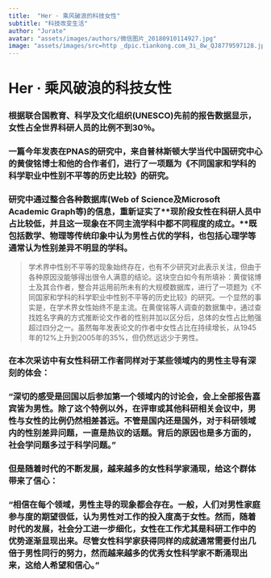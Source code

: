 ```yaml
---
title:  "Her · 乘风破浪的科技女性"
subtitle: "科技改变生活"
author: "Jurate"
avatar: "assets/images/authors/微信图片_20180910114927.jpg"
image: "assets/images/src=http _dpic.tiankong.com_3i_8w_QJ8779597128.jpg&refer=http _dpic.tiankong.com&app=2002&size=f9999,10000&q=a80&n=0&g=0n&fmt=jpeg.jpg"
---
```


# Her · 乘风破浪的科技女性

### **根据联合国教育、科学及文化组织(UNESCO)先前的报告数据显示，女性占全世界科研人员的比例不到30％。**

### 一篇今年发表在PNAS的研究中，来自普林斯顿大学当代中国研究中心的黄俊铭博士和他的合作者们，进行了一项题为《不同国家和学科的科学职业中性别不平等的历史比较》的研究。

### 研究中通过整合各种数据库(Web of Science及Microsoft Academic Graph等)的信息，重新证实了**现阶段女性在科研人员中占比较低，并且这一现象在不同主流学科中都不同程度的成立。**既包括数学、物理等传统印象中认为男性占优的学科，也包括心理学等通常认为性别差异不明显的学科。



>  学术界中性别不平等的现象始终存在，也有不少研究对此表示关注，但由于各种原因没能够得出很令人满意的结论。这块空白如今有所填补：黄俊铭博士及其合作者，整合并运用前所未有的大规模数据库，进行了一项题为《不同国家和学科的科学职业中性别不平等的历史比较》的研究。一个显然的事实是，在学术界女性始终不是主流。在黄俊铭等人调查的数据集中，通过查找姓名字典的方式推断论文作者的性别并加以区分后，总体的女性占比勉强超过四分之一。虽然每年发表论文的作者中女性占比在持续增长，从1945年的12%上升到2005年的35%，但仍然远远少于男性。

### 在本次采访中有女性科研工作者同样对于某些领域内的男性主导有深刻的体会：

### “深切的感受是回国以后参加第一个领域内的讨论会，会上全部报告嘉宾皆为男性。除了这个特例以外，在评审或其他科研相关会议中，男性与女性的比例仍然相差甚远。不管是国内还是国外，对于科研领域内的性别差异问题，一直是热议的话题。背后的原因也是多方面的，社会学问题多过于科学问题。”

### 但是随着时代的不断发展，越来越多的女性科学家涌现，给这个群体带来了信心：

### “相信在每个领域，男性主导的现象都会存在。一般，人们对男性家庭参与度的期望很低，认为男性对工作的投入度高于女性。然而，随着时代的发展，社会分工进一步细化，女性在工作尤其是科研工作中的优势逐渐显现出来。尽管女性科学家获得同样的成就通常需要付出几倍于男性同行的努力，然而越来越多的优秀女性科学家不断涌现出来，这给人希望和信心。”


